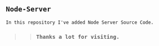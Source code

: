 ## `Node-Server`
```
In this repository I've added Node Server Source Code.
``` 
>> ### `Thanks a lot for visiting.`
